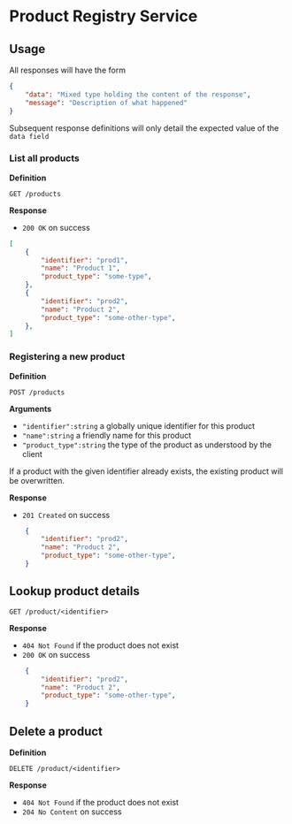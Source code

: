 # Product Registry Service

## Usage

All responses will have the form

```json
{
    "data": "Mixed type holding the content of the response",
    "message": "Description of what happened"
}
```

Subsequent response definitions will only detail the expected value of the `data field`

### List all products

**Definition**

`GET /products`

**Response**

- `200 OK` on success

```json
[
    {
        "identifier": "prod1",
        "name": "Product 1",
        "product_type": "some-type",
    },
    {
        "identifier": "prod2",
        "name": "Product 2",
        "product_type": "some-other-type",
    },
]
```

### Registering a new product

**Definition**

`POST /products`

**Arguments**

- `"identifier":string` a globally unique identifier for this product
- `"name":string` a friendly name for this product
- `"product_type":string` the type of the product as understood by the client

If a product with the given identifier already exists, the existing product will be overwritten.

**Response**

- `201 Created` on success

```json
    {
        "identifier": "prod2",
        "name": "Product 2",
        "product_type": "some-other-type",
    }
```

## Lookup product details

`GET /product/<identifier>`

**Response**

- `404 Not Found` if the product does not exist
- `200 OK` on success

```json
    {
        "identifier": "prod2",
        "name": "Product 2",
        "product_type": "some-other-type",
    }
```

## Delete a product

**Definition**

`DELETE /product/<identifier>`
 
**Response**

- `404 Not Found` if the product does not exist
- `204 No Content` on success
